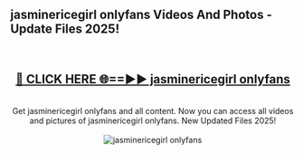 <h2>jasminericegirl onlyfans Videos And Photos - Update Files 2025!</h2>
<br>
<div align="center">
<h2><a href="https://linkcuts.com/hfmhzwbr" rel="nofollow">🔴 CLICK HERE 🌐==►► jasminericegirl onlyfans</a></h2>
<br>
Get jasminericegirl onlyfans and all content. Now you can access all videos and pictures of jasminericegirl onlyfans. New Updated Files 2025!
<br>
<br>
<a href="https://linkcuts.com/hfmhzwbr" rel="nofollow" data-target="animated-image.originalLink"><img src="https://i.ibb.co.com/WyWwxjT/player-gif2.gif" alt="jasminericegirl onlyfans" style="max-width: 100%; display: inline-block;" data-target="animated-image.originalImage"></a>
</div>
<br>